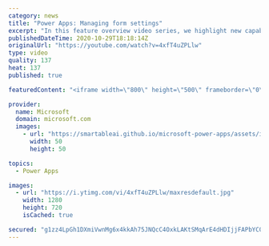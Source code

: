 ```yaml
---
category: news
title: "Power Apps: Managing form settings"
excerpt: "In this feature overview video series, we highlight new capabilities included in the latest update to Microsoft Power Apps.  Improvements to Microsoft Power Apps for managing form settings and events allow users to set various features on a form in the new modern designer.   Get the most out of Power"
publishedDateTime: 2020-10-29T18:18:14Z
originalUrl: "https://youtube.com/watch?v=4xfT4uZPLlw"
type: video
quality: 137
heat: 137
published: true

featuredContent: "<iframe width=\"800\" height=\"500\" frameborder=\"0\" src=\"https://www.youtube.com/embed/4xfT4uZPLlw\" allow=\"accelerometer; autoplay; encrypted-media; gyroscope; picture-in-picture\" allowfullscreen></iframe>"

provider:
  name: Microsoft
  domain: microsoft.com
  images:
    - url: "https://smartableai.github.io/microsoft-power-apps/assets/images/organizations/microsoft.com-50x50.jpg"
      width: 50
      height: 50

topics:
  - Power Apps

images:
  - url: "https://i.ytimg.com/vi/4xfT4uZPLlw/maxresdefault.jpg"
    width: 1280
    height: 720
    isCached: true

secured: "g1zz4LpGh1DXmiVwnMg6x4kkAh75JNQcC4OxkLAKtSMqArE4dHDIjjFAPbYC0mxYa4L3JEbRNND71pxrnrzR3W73ssHZUI5A8YfHvAOV6U/N4DCTvRXsFEBtBang0clOEJOOSRIgFAGinuBnuzItZVHx+WkuyUsptfC5Mcrcy/lUbesXGcCP9sFI5rl6QpjSFNibvV56zIQCn/7HmFwchppHg3UXLILxNa3KxJFyBmfj1JnT0xAnlWnJDpzMkGSjNof4P7OdOHKkIJA9exZqCjN9tshEG4JGoAEkZEyhOvggasSOuQimPnwDfWGtz3Dy5Ywcv0UhkgrOHJsnkgRTAn4gumHah1q3xj+t314TYnEoKijPcNGSphLD8mJYfBgqLNR1etzIi4/hlrM/Ak+6V9IRaLyWrsZeB1mL68RN78WciZ5dTlvfMuF7Zd/GjzK/;Xh51/RsJC/u6BG93RMgRsg=="
---
```


